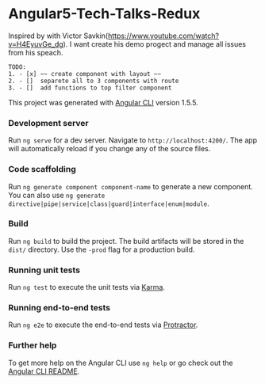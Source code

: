 # Angular5-Tech-Talks-Redux
Inspired by <State in Angular Applications> with Victor Savkin(https://www.youtube.com/watch?v=H4EyuvGe_dg).
I want create his demo progect and manage all issues from his speach.
```
TODO:
1. - [x] ~~ create component with layout ~~
2. - []  separete all to 3 components with route
3. - []  add functions to top filter component
```

This project was generated with [Angular CLI](https://github.com/angular/angular-cli) version 1.5.5.
### Development server
Run `ng serve` for a dev server. Navigate to `http://localhost:4200/`. The app will automatically reload if you change any of the source files.

### Code scaffolding

Run `ng generate component component-name` to generate a new component. You can also use `ng generate directive|pipe|service|class|guard|interface|enum|module`.

### Build

Run `ng build` to build the project. The build artifacts will be stored in the `dist/` directory. Use the `-prod` flag for a production build.

### Running unit tests

Run `ng test` to execute the unit tests via [Karma](https://karma-runner.github.io).

### Running end-to-end tests

Run `ng e2e` to execute the end-to-end tests via [Protractor](http://www.protractortest.org/).

### Further help

To get more help on the Angular CLI use `ng help` or go check out the [Angular CLI README](https://github.com/angular/angular-cli/blob/master/README.md).
